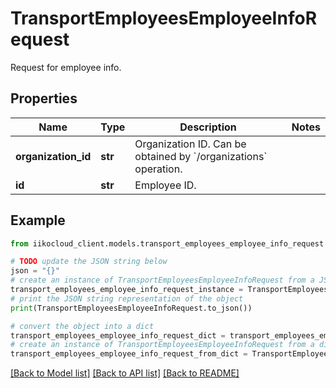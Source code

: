 # TransportEmployeesEmployeeInfoRequest

Request for employee info.

## Properties

Name | Type | Description | Notes
------------ | ------------- | ------------- | -------------
**organization_id** | **str** | Organization ID.                Can be obtained by &#x60;/organizations&#x60; operation. | 
**id** | **str** | Employee ID. | 

## Example

```python
from iikocloud_client.models.transport_employees_employee_info_request import TransportEmployeesEmployeeInfoRequest

# TODO update the JSON string below
json = "{}"
# create an instance of TransportEmployeesEmployeeInfoRequest from a JSON string
transport_employees_employee_info_request_instance = TransportEmployeesEmployeeInfoRequest.from_json(json)
# print the JSON string representation of the object
print(TransportEmployeesEmployeeInfoRequest.to_json())

# convert the object into a dict
transport_employees_employee_info_request_dict = transport_employees_employee_info_request_instance.to_dict()
# create an instance of TransportEmployeesEmployeeInfoRequest from a dict
transport_employees_employee_info_request_from_dict = TransportEmployeesEmployeeInfoRequest.from_dict(transport_employees_employee_info_request_dict)
```
[[Back to Model list]](../README.md#documentation-for-models) [[Back to API list]](../README.md#documentation-for-api-endpoints) [[Back to README]](../README.md)


